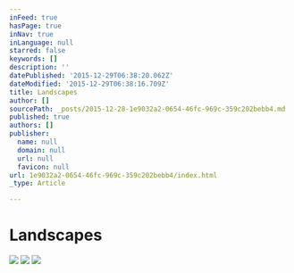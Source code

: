 ```yaml
---
inFeed: true
hasPage: true
inNav: true
inLanguage: null
starred: false
keywords: []
description: ''
datePublished: '2015-12-29T06:38:20.062Z'
dateModified: '2015-12-29T06:38:16.709Z'
title: Landscapes
author: []
sourcePath: _posts/2015-12-28-1e9032a2-0654-46fc-969c-359c202bebb4.md
published: true
authors: []
publisher:
  name: null
  domain: null
  url: null
  favicon: null
url: 1e9032a2-0654-46fc-969c-359c202bebb4/index.html
_type: Article

---
```

# **Landscapes**
![](https://s3-us-west-2.amazonaws.com/the-grid-img/p/8e5a0c8b46d5ed69af72aa2e72e4faf79b837823.jpg)
![](https://s3-us-west-2.amazonaws.com/the-grid-img/p/634db0a577a400013ce055347350473fda6211c9.jpg)
![](https://s3-us-west-2.amazonaws.com/the-grid-img/p/8aa794dff7747153fe6cb106f6c16609fbb9a4e6.jpg)